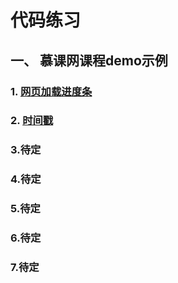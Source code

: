 # 代码练习
## 一、 慕课网课程demo示例
### 1. [网页加载进度条](http://wangyongjie.top/demo/网页加载进度条/css动画.html)
### 2. [时间戳](http://wangyongjie.top/demo/时间戳/index.html)
### 3.待定
### 4.待定
### 5.待定
### 6.待定
### 7.待定


